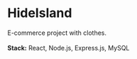 # HideIsland
E-commerce project with clothes.
<br/>
<br/>
<b>Stack:</b> React, Node.js, Express.js, MySQL
